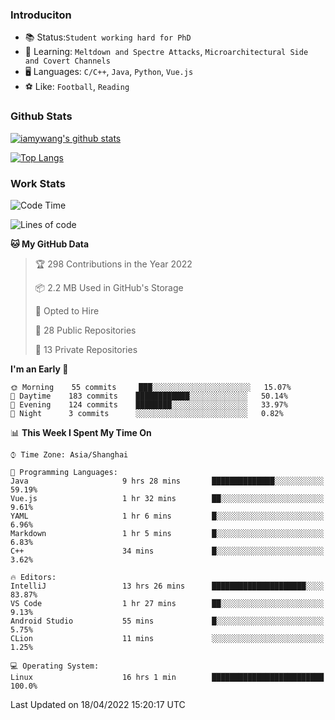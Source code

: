 ### Introduciton

- 📚 Status:`Student working hard for PhD`
- 🔎 Learning: `Meltdown and Spectre Attacks`, `Microarchitectural Side and Covert Channels`
- 🖥️ Languages: `C/C++`, `Java`, `Python`, `Vue.js`
- ⚽ Like: `Football`, `Reading`

### Github Stats

[![iamywang's github stats](https://github-readme-stats.vercel.app/api?username=iamywang&count_private=true&show_icons=true)]()

[![Top Langs](https://github-readme-stats.vercel.app/api/top-langs/?username=iamywang&layout=compact)]()

### Work Stats

<!--START_SECTION:waka-->
![Code Time](http://img.shields.io/badge/Code%20Time-273%20hrs%2015%20mins-blue)

![Lines of code](https://img.shields.io/badge/From%20Hello%20World%20I%27ve%20Written-523%20Thousand%20lines%20of%20code-blue)

**🐱 My GitHub Data** 

> 🏆 298 Contributions in the Year 2022
 > 
> 📦 2.2 MB Used in GitHub's Storage 
 > 
> 💼 Opted to Hire
 > 
> 📜 28 Public Repositories 
 > 
> 🔑 13 Private Repositories  
 > 
**I'm an Early 🐤** 

```text
🌞 Morning    55 commits     ███░░░░░░░░░░░░░░░░░░░░░░   15.07% 
🌆 Daytime    183 commits    ████████████░░░░░░░░░░░░░   50.14% 
🌃 Evening    124 commits    ████████░░░░░░░░░░░░░░░░░   33.97% 
🌙 Night      3 commits      ░░░░░░░░░░░░░░░░░░░░░░░░░   0.82%

```


📊 **This Week I Spent My Time On** 

```text
⌚︎ Time Zone: Asia/Shanghai

💬 Programming Languages: 
Java                     9 hrs 28 mins       ██████████████░░░░░░░░░░░   59.19% 
Vue.js                   1 hr 32 mins        ██░░░░░░░░░░░░░░░░░░░░░░░   9.61% 
YAML                     1 hr 6 mins         █░░░░░░░░░░░░░░░░░░░░░░░░   6.96% 
Markdown                 1 hr 5 mins         █░░░░░░░░░░░░░░░░░░░░░░░░   6.83% 
C++                      34 mins             █░░░░░░░░░░░░░░░░░░░░░░░░   3.62%

🔥 Editors: 
IntelliJ                 13 hrs 26 mins      █████████████████████░░░░   83.87% 
VS Code                  1 hr 27 mins        ██░░░░░░░░░░░░░░░░░░░░░░░   9.13% 
Android Studio           55 mins             █░░░░░░░░░░░░░░░░░░░░░░░░   5.75% 
CLion                    11 mins             ░░░░░░░░░░░░░░░░░░░░░░░░░   1.25%

💻 Operating System: 
Linux                    16 hrs 1 min        █████████████████████████   100.0%

```


 Last Updated on 18/04/2022 15:20:17 UTC
<!--END_SECTION:waka-->

